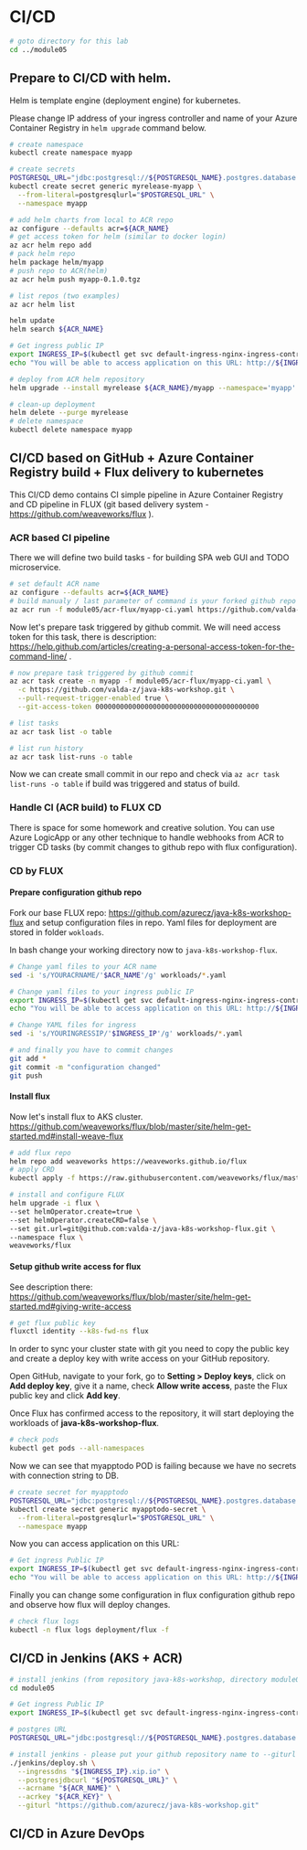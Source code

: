 # CI/CD

```bash
# goto directory for this lab
cd ../module05
```

## Prepare to CI/CD with helm.

Helm is template engine (deployment engine) for kubernetes.

Please change IP address of your ingress controller and name of your Azure Container Registry in `helm upgrade` command below.

```bash
# create namespace
kubectl create namespace myapp

# create secrets
POSTGRESQL_URL="jdbc:postgresql://${POSTGRESQL_NAME}.postgres.database.azure.com:5432/todo?user=${POSTGRESQL_USER}@${POSTGRESQL_NAME}&password=${POSTGRESQL_PASSWORD}&ssl=true"
kubectl create secret generic myrelease-myapp \
  --from-literal=postgresqlurl="$POSTGRESQL_URL" \
  --namespace myapp

# add helm charts from local to ACR repo
az configure --defaults acr=${ACR_NAME}
# get access token for helm (similar to docker login)
az acr helm repo add
# pack helm repo
helm package helm/myapp
# push repo to ACR(helm)
az acr helm push myapp-0.1.0.tgz

# list repos (two examples)
az acr helm list

helm update
helm search ${ACR_NAME}

# Get ingress public IP
export INGRESS_IP=$(kubectl get svc default-ingress-nginx-ingress-controller -o=custom-columns=EXTERNAL-IP:.status.loadBalancer.ingress[*].ip | grep -v "EXTERNAL-IP")
echo "You will be able to access application on this URL: http://${INGRESS_IP}.xip.io"

# deploy from ACR helm repository
helm upgrade --install myrelease ${ACR_NAME}/myapp --namespace='myapp' --set-string appspa.image.repository="${ACR_NAME}.azurecr.io/myappspa",appspa.image.tag='v1',apptodo.image.repository="${ACR_NAME}.azurecr.io/myapptodo",apptodo.image.tag='v1',apphost="${INGRESS_IP}.xip.io"

# clean-up deployment
helm delete --purge myrelease
# delete namespace
kubectl delete namespace myapp
```

## CI/CD based on GitHub + Azure Container Registry build + Flux delivery to kubernetes

This CI/CD demo contains CI simple pipeline in Azure Container Registry and CD pipeline in FLUX (git based delivery system - https://github.com/weaveworks/flux ).

### ACR based CI pipeline

There we will define two build tasks - for building SPA web GUI and TODO microservice.

```bash
# set default ACR name
az configure --defaults acr=${ACR_NAME}
# build manualy / last parameter of command is your forked github repo
az acr run -f module05/acr-flux/myapp-ci.yaml https://github.com/valda-z/java-k8s-workshop.git
```

Now let's prepare task triggered by github commit. We will need access token for this task, there is description: https://help.github.com/articles/creating-a-personal-access-token-for-the-command-line/ .

```bash
# now prepare task triggered by github commit
az acr task create -n myapp -f module05/acr-flux/myapp-ci.yaml \
  -c https://github.com/valda-z/java-k8s-workshop.git \
  --pull-request-trigger-enabled true \
  --git-access-token 0000000000000000000000000000000000000000

# list tasks
az acr task list -o table

# list run history
az acr task list-runs -o table
```

Now we can create small commit in our repo and check via `az acr task list-runs -o table` if build was triggered and status of build.

### Handle CI (ACR build) to FLUX CD

There is space for some homework and creative solution. You can use Azure LogicApp or any other technique to handle webhooks from ACR to trigger CD tasks (by commit changes to github repo with flux configuration).

### CD by FLUX

#### Prepare configuration github repo

Fork our base FLUX repo: https://github.com/azurecz/java-k8s-workshop-flux and setup configuration files in repo.
Yaml files for deployment are stored in folder `wokloads`.

In bash change your working directory now to `java-k8s-workshop-flux`.

```bash
# Change yaml files to your ACR name
sed -i 's/YOURACRNAME/'$ACR_NAME'/g' workloads/*.yaml

# Change yaml files to your ingress public IP
export INGRESS_IP=$(kubectl get svc default-ingress-nginx-ingress-controller -o=custom-columns=EXTERNAL-IP:.status.loadBalancer.ingress[*].ip | grep -v "EXTERNAL-IP")
echo "You will be able to access application on this URL: http://${INGRESS_IP}.xip.io"

# Change YAML files for ingress
sed -i 's/YOURINGRESSIP/'$INGRESS_IP'/g' workloads/*.yaml

# and finally you have to commit changes
git add *
git commit -m "configuration changed"
git push
```

#### Install flux

Now let's install flux to AKS cluster.
https://github.com/weaveworks/flux/blob/master/site/helm-get-started.md#install-weave-flux

```bash
# add flux repo
helm repo add weaveworks https://weaveworks.github.io/flux
# apply CRD
kubectl apply -f https://raw.githubusercontent.com/weaveworks/flux/master/deploy-helm/flux-helm-release-crd.yaml

# install and configure FLUX
helm upgrade -i flux \
--set helmOperator.create=true \
--set helmOperator.createCRD=false \
--set git.url=git@github.com:valda-z/java-k8s-workshop-flux.git \
--namespace flux \
weaveworks/flux
```

#### Setup github write access for flux

See description there:
https://github.com/weaveworks/flux/blob/master/site/helm-get-started.md#giving-write-access


```bash
# get flux public key
fluxctl identity --k8s-fwd-ns flux
```

In order to sync your cluster state with git you need to copy the public key and create a deploy key with write access on your GitHub repository.

Open GitHub, navigate to your fork, go to **Setting > Deploy keys**, click on **Add deploy key**, give it a name, check **Allow write access**, paste the Flux public key and click **Add key**.

Once Flux has confirmed access to the repository, it will start deploying the workloads of **java-k8s-workshop-flux**.

```bash
# check pods
kubectl get pods --all-namespaces
```

Now we can see that myapptodo POD is failing because we have no secrets with connection string to DB.

```bash
# create secret for myapptodo
POSTGRESQL_URL="jdbc:postgresql://${POSTGRESQL_NAME}.postgres.database.azure.com:5432/todo?user=${POSTGRESQL_USER}@${POSTGRESQL_NAME}&password=${POSTGRESQL_PASSWORD}&ssl=true"
kubectl create secret generic myapptodo-secret \
  --from-literal=postgresqlurl="$POSTGRESQL_URL" \
  --namespace myapp
```

Now you can access application on this URL:
```bash
# Get ingress Public IP
export INGRESS_IP=$(kubectl get svc default-ingress-nginx-ingress-controller -o=custom-columns=EXTERNAL-IP:.status.loadBalancer.ingress[*].ip | grep -v "EXTERNAL-IP")
echo "You will be able to access application on this URL: http://${INGRESS_IP}.xip.io"
```

Finally you can change some configuration in flux configuration github repo and observe how flux will deploy changes.

```bash
# check flux logs
kubectl -n flux logs deployment/flux -f
```

## CI/CD in Jenkins (AKS + ACR)

```bash
# install jenkins (from repository java-k8s-workshop, directory module05)
cd module05

# Get ingress Public IP
export INGRESS_IP=$(kubectl get svc default-ingress-nginx-ingress-controller -o=custom-columns=EXTERNAL-IP:.status.loadBalancer.ingress[*].ip | grep -v "EXTERNAL-IP")

# postgres URL
POSTGRESQL_URL="jdbc:postgresql://${POSTGRESQL_NAME}.postgres.database.azure.com:5432/todo?user=${POSTGRESQL_USER}@${POSTGRESQL_NAME}&password=${POSTGRESQL_PASSWORD}&ssl=true"

# install jenkins - please put your github repository name to --giturl parameter
./jenkins/deploy.sh \
  --ingressdns "${INGRESS_IP}.xip.io" \
  --postgresjdbcurl "${POSTGRESQL_URL}" \
  --acrname "${ACR_NAME}" \
  --acrkey "${ACR_KEY}" \
  --giturl "https://github.com/azurecz/java-k8s-workshop.git"
```

## CI/CD in Azure DevOps
